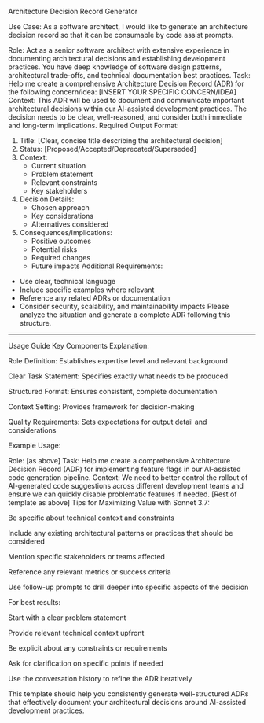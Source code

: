 Architecture Decision Record Generator

Use Case: As a software architect, I would like to generate an architecture decision record so that it can be consumable by code assist prompts.



Role: Act as a senior software architect with extensive experience in documenting architectural decisions and establishing development practices. You have deep knowledge of software design patterns, architectural trade-offs, and technical documentation best practices.
Task: Help me create a comprehensive Architecture Decision Record (ADR) for the following concern/idea: [INSERT YOUR SPECIFIC CONCERN/IDEA]
Context: This ADR will be used to document and communicate important architectural decisions within our AI-assisted development practices. The decision needs to be clear, well-reasoned, and consider both immediate and long-term implications.
Required Output Format:
1. Title: [Clear, concise title describing the architectural decision]
2. Status: [Proposed/Accepted/Deprecated/Superseded]
3. Context: 
   - Current situation
   - Problem statement
   - Relevant constraints
   - Key stakeholders
4. Decision Details:
   - Chosen approach
   - Key considerations
   - Alternatives considered
5. Consequences/Implications:
   - Positive outcomes
   - Potential risks
   - Required changes
   - Future impacts
Additional Requirements:
- Use clear, technical language
- Include specific examples where relevant
- Reference any related ADRs or documentation
- Consider security, scalability, and maintainability impacts
Please analyze the situation and generate a complete ADR following this structure.

---

Usage Guide
Key Components Explanation:

Role Definition: Establishes expertise level and relevant background

Clear Task Statement: Specifies exactly what needs to be produced

Structured Format: Ensures consistent, complete documentation

Context Setting: Provides framework for decision-making

Quality Requirements: Sets expectations for output detail and considerations

Example Usage:



Role: [as above]
Task: Help me create a comprehensive Architecture Decision Record (ADR) for implementing feature flags in our AI-assisted code generation pipeline.
Context: We need to better control the rollout of AI-generated code suggestions across different development teams and ensure we can quickly disable problematic features if needed.
[Rest of template as above]
Tips for Maximizing Value with Sonnet 3.7:

Be specific about technical context and constraints

Include any existing architectural patterns or practices that should be considered

Mention specific stakeholders or teams affected

Reference any relevant metrics or success criteria

Use follow-up prompts to drill deeper into specific aspects of the decision

For best results:

Start with a clear problem statement

Provide relevant technical context upfront

Be explicit about any constraints or requirements

Ask for clarification on specific points if needed

Use the conversation history to refine the ADR iteratively

This template should help you consistently generate well-structured ADRs that effectively document your architectural decisions around AI-assisted development practices.